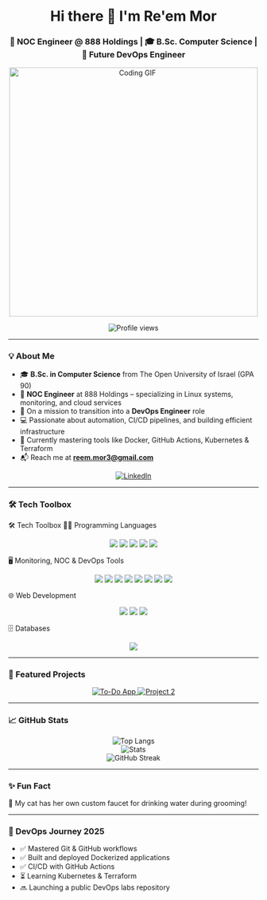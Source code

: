 <h1 align="center">Hi there 👋 I'm Re'em Mor</h1>
<h3 align="center">🚀 NOC Engineer @ 888 Holdings | 🎓 B.Sc. Computer Science | 🔧 Future DevOps Engineer</h3>

<div align="center">
  <img src="https://miro.medium.com/v2/resize:fit:828/0*fhD5MEN7pMqfC1Am.gif" width="500" alt="Coding GIF" />
</div>

<p align="center">
  <img src="https://komarev.com/ghpvc/?username=reem-mor&label=Profile%20views&color=0e75b6&style=flat" alt="Profile views" />
</p>

---

### 💡 About Me

- 🎓 **B.Sc. in Computer Science** from The Open University of Israel (GPA 90)
- 💼 **NOC Engineer** at 888 Holdings – specializing in Linux systems, monitoring, and cloud services
- 🎯 On a mission to transition into a **DevOps Engineer** role
- 💻 Passionate about automation, CI/CD pipelines, and building efficient infrastructure
- 🌱 Currently mastering tools like Docker, GitHub Actions, Kubernetes & Terraform
- 📬 Reach me at **reem.mor3@gmail.com**

<div align="center">
  <a href="https://linkedin.com/in/reemmor" target="_blank">
    <img src="https://img.shields.io/badge/LinkedIn-Connect-blue?style=for-the-badge&logo=linkedin" alt="LinkedIn">
  </a>
</div>

---

### 🛠️ Tech Toolbox

🛠️ Tech Toolbox
👨‍💻 Programming Languages
<p align="center"> <img src="https://img.shields.io/badge/Python-3670A0?style=for-the-badge&logo=python&logoColor=ffdd54" /> <img src="https://img.shields.io/badge/C-00599C?style=for-the-badge&logo=c&logoColor=white" /> <img src="https://img.shields.io/badge/C++-004482?style=for-the-badge&logo=cplusplus&logoColor=white" /> <img src="https://img.shields.io/badge/JavaScript-F7DF1E?style=for-the-badge&logo=javascript&logoColor=black" /> <img src="https://img.shields.io/badge/Java-ED8B00?style=for-the-badge&logo=java&logoColor=white" /> </p>
🖥️ Monitoring, NOC & DevOps Tools
<p align="center"> <img src="https://img.shields.io/badge/Linux-FCC624?style=for-the-badge&logo=linux&logoColor=black" /> <img src="https://img.shields.io/badge/Nagios-000000?style=for-the-badge&logo=nagios&logoColor=white" /> <img src="https://img.shields.io/badge/Kibana-005571?style=for-the-badge&logo=kibana&logoColor=white" /> <img src="https://img.shields.io/badge/XpoLog-1E1E1E?style=for-the-badge&logo=data:image/svg+xml;base64,&logoColor=white" /> <img src="https://img.shields.io/badge/Docker-2496ED?style=for-the-badge&logo=docker&logoColor=white" /> <img src="https://img.shields.io/badge/Git-F05032?style=for-the-badge&logo=git&logoColor=white" /> <img src="https://img.shields.io/badge/GitHub_Actions-2088FF?style=for-the-badge&logo=github-actions&logoColor=white" /> <img src="https://img.shields.io/badge/AWS-232F3E?style=for-the-badge&logo=amazon-aws&logoColor=white" /> </p>
🌐 Web Development
<p align="center"> <img src="https://img.shields.io/badge/React-20232A?style=for-the-badge&logo=react&logoColor=61DAFB" /> <img src="https://img.shields.io/badge/Next.js-000000?style=for-the-badge&logo=nextdotjs&logoColor=white" /> <img src="https://img.shields.io/badge/Node.js-339933?style=for-the-badge&logo=nodedotjs&logoColor=white" /> </p>
🗄️ Databases
<p align="center"> <img src="https://img.shields.io/badge/PostgreSQL-4169E1?style=for-the-badge&logo=postgresql&logoColor=white" /> </p>

---

### 🚀 Featured Projects

<div align="center">
  <a href="https://github.com/reem-lab/to-do-app">
    <img src="https://github-readme-stats.vercel.app/api/pin/?username=reem-lab&repo=to-do-app&theme=light" alt="To-Do App" />
  </a>
  <a href="https://github.com/reem-mor/project2">
    <img src="https://github-readme-stats.vercel.app/api/pin/?username=reem-mor&repo=project2&theme=light" alt="Project 2" />
  </a>
</div>

---

### 📈 GitHub Stats

<div align="center">
  <img src="https://github-readme-stats.vercel.app/api/top-langs?username=reem-mor&show_icons=true&locale=en&layout=compact" alt="Top Langs" />
  <br />
  <img src="https://github-readme-stats.vercel.app/api?username=reem-mor&show_icons=true&locale=en" alt="Stats" />
  <br />
  <img src="https://github-readme-streak-stats.herokuapp.com/?user=reem-mor" alt="GitHub Streak" />
</div>

---

### ✨ Fun Fact

🐾 My cat has her own custom faucet for drinking water during grooming!

---

### 📅 DevOps Journey 2025

- ✅ Mastered Git & GitHub workflows
- ✅ Built and deployed Dockerized applications
- ✅ CI/CD with GitHub Actions
- ⏳ Learning Kubernetes & Terraform
- 🔜 Launching a public DevOps labs repository

